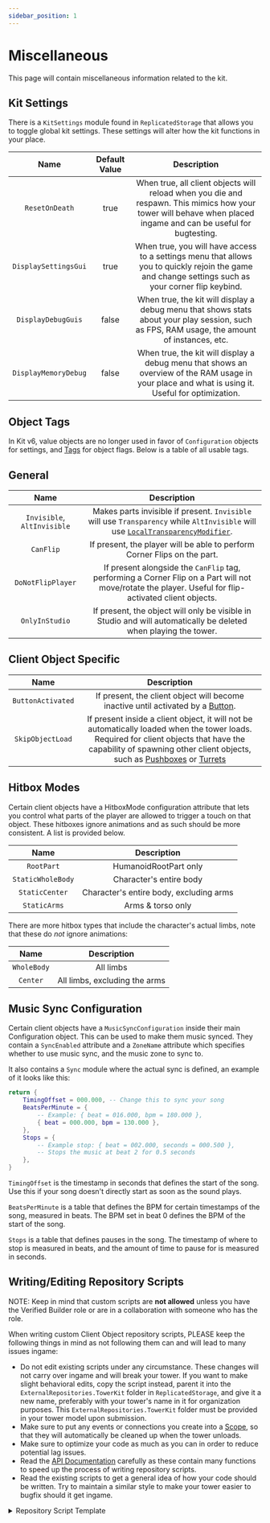 ```yaml
---
sidebar_position: 1
---
```


# Miscellaneous

This page will contain miscellaneous information related to the kit.

## Kit Settings

There is a `KitSettings` module found in `ReplicatedStorage` that allows you to toggle global kit settings. These settings will alter how the kit functions in your place.

| Name | Default Value | Description
|:-----:|:-----:|:-----:
| `ResetOnDeath` | true | When true, all client objects will reload when you die and respawn. This mimics how your tower will behave when placed ingame and can be useful for bugtesting.
| `DisplaySettingsGui` | true | When true, you will have access to a settings menu that allows you to quickly rejoin the game and change settings such as your corner flip keybind.
| `DisplayDebugGuis` | false | When true, the kit will display a debug menu that shows stats about your play session, such as FPS, RAM usage, the amount of instances, etc.
| `DisplayMemoryDebug` | false | When true, the kit will display a debug menu that shows an overview of the RAM usage in your place and what is using it. Useful for optimization.

## Object Tags

In Kit v6, value objects are no longer used in favor of `Configuration` objects for settings, and [Tags](https://create.roblox.com/docs/studio/properties#instance-tags) for object flags. Below is a table of all usable tags.

## General

| Name | Description
|:-----:|:-----:
| `Invisible`, `AltInvisible` | Makes parts invisible if present. `Invisible` will use `Transparency` while `AltInvisible` will use [`LocalTransparencyModifier`](https://create.roblox.com/docs/reference/engine/classes/BasePart#LocalTransparencyModifier).
| `CanFlip` | If present, the player will be able to perform Corner Flips on the part.
| `DoNotFlipPlayer` | If present alongside the `CanFlip` tag, performing a Corner Flip on a Part will not move/rotate the player. Useful for flip-activated client objects.
| `OnlyInStudio` | If present, the object will only be visible in Studio and will automatically be deleted when playing the tower.

## Client Object Specific

| Name | Description
|:-----:|:-----:
| `ButtonActivated` | If present, the client object will become inactive until activated by a [Button](client-objects/buttons.md).
| `SkipObjectLoad` | If present inside a client object, it will not be automatically loaded when the tower loads. Required for client objects that have the capability of spawning other client objects, such as [Pushboxes](/docs/client-objects/pushbox-spawners.md) or [Turrets](/docs/client-objects/turrets.md)

## Hitbox Modes

Certain client objects have a HitboxMode configuration attribute that lets you control what parts of the player are allowed to trigger a touch on that object. These hitboxes ignore animations and as such should be more consistent. A list is provided below.

| Name | Description
|:-----:|:-----:
| `RootPart` | HumanoidRootPart only
| `StaticWholeBody` | Character's entire body
| `StaticCenter` | Character's entire body, excluding arms
| `StaticArms` | Arms & torso only

There are more hitbox types that include the character's actual limbs, note that these do *not* ignore animations:

| Name | Description
|:-----:|:-----:
| `WholeBody` | All limbs
| `Center` | All limbs, excluding the arms

## Music Sync Configuration

Certain client objects have a `MusicSyncConfiguration` inside their main Configuration object. This can be used to make them music synced. They contain a `SyncEnabled` attribute and a `ZoneName` attribute which specifies whether to use music sync, and the music zone to sync to.

It also contains a `Sync` module where the actual sync is defined, an example of it looks like this:

```lua
return {
    TimingOffset = 000.000, -- Change this to sync your song
    BeatsPerMinute = {
        -- Example: { beat = 016.000, bpm = 180.000 },
        { beat = 000.000, bpm = 130.000 },
    },
    Stops = {
        -- Example stop: { beat = 002.000, seconds = 000.500 },
        -- Stops the music at beat 2 for 0.5 seconds
    },
}
```

`TimingOffset` is the timestamp in seconds that defines the start of the song. Use this if your song doesn't directly start as soon as the sound plays.

`BeatsPerMinute` is a table that defines the BPM for certain timestamps of the song, measured in beats. The BPM set in beat 0 defines the BPM of the start of the song.

`Stops` is a table that defines pauses in the song. The timestamp of where to stop is measured in beats, and the amount of time to pause for is measured in seconds.

## Writing/Editing Repository Scripts

NOTE: Keep in mind that custom scripts are **not allowed** unless you have the Verified Builder role or are in a collaboration with someone who has the role.

When writing custom Client Object repository scripts, PLEASE keep the following things in mind as not following them can and will lead to many issues ingame:

* Do not edit existing scripts under any circumstance. These changes will not carry over ingame and will break your tower. If you want to make slight behavioral edits, copy the script instead, parent it into the `ExternalRepositories.TowerKit` folder in `ReplicatedStorage`, and give it a new name, preferably with your tower's name in it for organization purposes. This `ExternalRepositories.TowerKit` folder must be provided in your tower model upon submission.
* Make sure to put any events or connections you create into a [Scope](/api/Scope), so that they will automatically be cleaned up when the tower unloads.
* Make sure to optimize your code as much as you can in order to reduce potential lag issues.
* Read the [API Documentation](/api/ClientObjects) carefully as these contain many functions to speed up the process of writing repository scripts.
* Read the existing scripts to get a general idea of how your code should be written. Try to maintain a similar style to make your tower easier to bugfix should it get ingame.

<details>
<summary>Repository Script Template</summary>

```lua
--!strict
--!optimize 2
--@version template-6.0.0
--@creator you

local ReplicatedStorage = game:GetService("ReplicatedStorage")
local _T = require(ReplicatedStorage.Framework.ClientTypes)

local Module = {
    -- Determines whether or not the script can be used by client objects
    CanQueue = true,
    -- Determines whether or not the script will be loaded upon entering
    -- (the script will be loaded without an instance attacted to the scope,
    --  remove the lines that use the "objectConfig" variables if you use this)
    RunOnStart = false,
}

-- This function only runs once, and can be used to set up stuff
-- (e.g. config templates)
function Module.Init(utility: _T.Utility)
    -- init code here
end

function Module.Run(scope: _T.Scope, utility: _T.Utility)
    local objectConfig = scope.instance
    if not objectConfig or not objectConfig.Parent then
        return
    end

    -- Your client object code goes here
end

return Module
```

</details>
